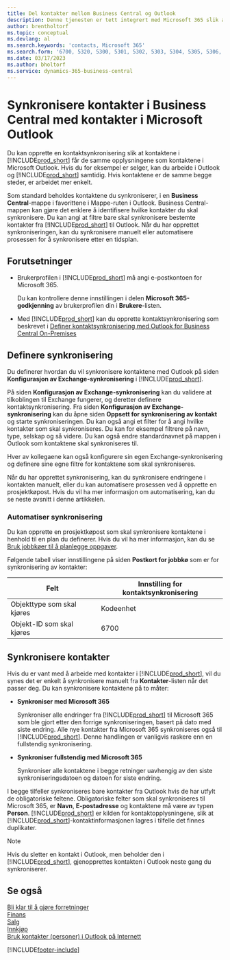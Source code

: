 ```yaml
---
title: Del kontakter mellom Business Central og Outlook
description: Denne tjenesten er tett integrert med Microsoft 365 slik at du kan dele kontakter mellom Outlook og Business Central.
author: brentholtorf
ms.topic: conceptual
ms.devlang: al
ms.search.keywords: 'contacts, Microsoft 365'
ms.search.form: '6700, 5320, 5300, 5301, 5302, 5303, 5304, 5305, 5306, 5307, 5308, 5309, 5310, 5311'
ms.date: 03/17/2023
ms.author: bholtorf
ms.service: dynamics-365-business-central
---
```

# Synkronisere kontakter i Business Central med kontakter i Microsoft Outlook

Du kan opprette en kontaktsynkronisering slik at kontaktene i [!INCLUDE[prod_short](includes/prod_short.md)] får de samme opplysningene som kontaktene i Microsoft Outlook. Hvis du for eksempel er selger, kan du arbeide i Outlook og [!INCLUDE[prod_short](includes/prod_short.md)] samtidig. Hvis kontaktene er de samme begge steder, er arbeidet mer enkelt.  

Som standard beholdes kontaktene du synkroniserer, i en **Business Central**-mappe i favorittene i Mappe-ruten i Outlook. Business Central-mappen kan gjøre det enklere å identifisere hvilke kontakter du skal synkronisere. Du kan angi at filtre bare skal synkronisere bestemte kontakter fra [!INCLUDE[prod_short](includes/prod_short.md)] til Outlook. Når du har opprettet synkroniseringen, kan du synkronisere manuelt eller automatisere prosessen for å synkronisere etter en tidsplan.  

## Forutsetninger

- Brukerprofilen i [!INCLUDE[prod_short](includes/prod_short.md)] må angi e-postkontoen for Microsoft 365.

  Du kan kontrollere denne innstillingen i delen **Microsoft 365-godkjenning** av brukerprofilen din i **Brukere**-listen.
- Med [!INCLUDE[prod_short](includes/prod_short.md)] kan du opprette kontaktsynkronisering som beskrevet i [Definer kontaktsynkronisering med Outlook for Business Central On-Premises](admin-contact-sync-setup-onprem.md)

## Definere synkronisering

Du definerer hvordan du vil synkronisere kontaktene med Outlook på siden **Konfigurasjon av Exchange-synkronisering** i [!INCLUDE[prod_short](includes/prod_short.md)]. 

På siden **Konfigurasjon av Exchange-synkronisering** kan du validere at tilkoblingen til Exchange fungerer, og deretter definere kontaktsynkronisering. Fra siden **Konfigurasjon av Exchange-synkronisering** kan du åpne siden **Oppsett for synkronisering av kontakt** og starte synkroniseringen. Du kan også angi et filter for å angi hvilke kontakter som skal synkroniseres. Du kan for eksempel filtrere på navn, type, selskap og så videre. Du kan også endre standardnavnet på mappen i Outlook som kontaktene skal synkroniseres til.  

Hver av kollegaene kan også konfigurere sin egen Exchange-synkronisering og definere sine egne filtre for kontaktene som skal synkroniseres.  

Når du har opprettet synkronisering, kan du synkronisere endringene i kontakten manuelt, eller du kan automatisere prosessen ved å opprette en prosjektkøpost. Hvis du vil ha mer informasjon om automatisering, kan du se neste avsnitt i denne artikkelen.

### Automatiser synkronisering

Du kan opprette en prosjektkøpost som skal synkronisere kontaktene i henhold til en plan du definerer. Hvis du vil ha mer informasjon, kan du se [Bruk jobbkøer til å planlegge oppgaver](admin-job-queues-schedule-tasks.md). 

Følgende tabell viser innstillingene på siden **Postkort for jobbkø** som er for synkronisering av kontakter:

|Felt|Innstilling for kontaktsynkronisering|
|-----|-----|
|Objekttype som skal kjøres|Kodeenhet|
|Objekt-ID som skal kjøres|6700|

## Synkronisere kontakter

Hvis du er vant med å arbeide med kontakter i [!INCLUDE[prod_short](includes/prod_short.md)], vil du synes det er enkelt å synkronisere manuelt fra **Kontakter**-listen når det passer deg. Du kan synkronisere kontaktene på to måter:

* **Synkroniser med Microsoft 365**

  Synkroniser alle endringer fra [!INCLUDE[prod_short](includes/prod_short.md)] til Microsoft 365 som ble gjort etter den forrige synkroniseringen, basert på dato med siste endring. Alle nye kontakter fra Microsoft 365 synkroniseres også til [!INCLUDE[prod_short](includes/prod_short.md)]. Denne handlingen er vanligvis raskere enn en fullstendig synkronisering. 

* **Synkroniser fullstendig med Microsoft 365**

  Synkroniser alle kontaktene i begge retninger uavhengig av den siste synkroniseringsdatoen og datoen for siste endring.  

I begge tilfeller synkroniseres bare kontakter fra Outlook hvis de har utfylt de obligatoriske feltene. Obligatoriske felter som skal synkroniseres til Microsoft 365, er **Navn**, **E-postadresse** og kontaktene må være av typen **Person**. [!INCLUDE[prod_short](includes/prod_short.md)] er kilden for kontaktopplysningene, slik at [!INCLUDE[prod_short](includes/prod_short.md)]-kontaktinformasjonen lagres i tilfelle det finnes duplikater.  

> [!NOTE]
> Hvis du sletter en kontakt i Outlook, men beholder den i [!INCLUDE[prod_short](includes/prod_short.md)], gjenopprettes kontakten i Outlook neste gang du synkroniserer. 

## Se også

[Bli klar til å gjøre forretninger](ui-get-ready-business.md)  
[Finans](finance.md)  
[Salg](sales-manage-sales.md)  
[Innkjøp](purchasing-manage-purchasing.md)  
[Bruk kontakter (personer) i Outlook på Internett](https://support.office.com/article/Using-contacts-People-in-Outlook-on-the-web-1e3438c7-26b2-420c-87de-3cea9d31b5cb?appver=OWB150)  


[!INCLUDE[footer-include](includes/footer-banner.md)]